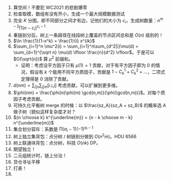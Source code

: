 1. 算空间！不要犯 WC2021 的悲剧爆零
2. 检查取模，数组有没有开小，生成一个最大规模数据测试
3. 完全 $K$ 分图，即不同部分之间才有边，记他们的大小为 $c_i$，生成树数量：$n^{m-2} \prod (n-c_i)^{c_i-1}$
4. 重链剖分后，树上一条路径在线段树上覆盖的节点区间总和是 $O(n)$ 级别的！
5. $\ln \frac{1}{1-x^k} =  \frac{1}{i} x^{ik}$
6. $\sum_{i=1}^n \mu^2(i) = \sum_{i=1}^n\sum_{d^2|i}\mu(d) = \sum_{d=1}^{\sqrt n} \mu(d) \lfloor \frac{n}{d^2} \rfloor$。于是可以 $O(\sqrt{n})$ 算 $\mu^2$ 前缀和。
   * 证明：考虑没平方因子只有 $\mu(1) = 1$ 贡献，对于有平方因子即为 $0$ 的情况，假设有 $k$ 个能用不同平方质因子，贡献是 $1 - C_k^1 + C_k^2 + \ldots$，二项式定理得是 $0$ 消除了贡献。 
7. $d(nm) = \sum_{i|n} \sum_{j|m} [i ⊥ j]$ 考虑贡献，可以扩展到更多维。
8. $\phi(nm) = \frac{\phi(n)\phi(m) \gcd(n,m)}{\phi(\gcd(n,m))}$。对每个质因子考虑贡献。
9. 可持久化平衡树 merge 的时候：以 $\frac{sz_A}{sz_A + sz_B}$ 的概率选 $A$ 做子树（貌似这样复杂度才对？
10. ${n \choose k} k^{\underline{m}} = {n - k \choose m - k} n^{\underline{m}}$
11. 集合划分容斥：系数是 $\prod (a_i-1)(-1)^{a_i-1}$
12. 树上独立集背包：点分树 / 树链剖分做到 $O(n^2m)$。HDU 6566
13. 树上联通块背包：点分树，科技 $O(nk)$ DP。
14. 期望独立！
15. 二元组统计时，链上分治！
16. 货仓寻址平移
17. 打表！
18. 
